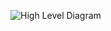![High Level Diagram](https://user-images.githubusercontent.com/78867415/111865565-da40b580-898d-11eb-8111-a6e92fb30cce.PNG)
